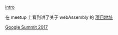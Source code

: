 [intro](https://hacks.mozilla.org/2017/02/a-cartoon-intro-to-webassembly/)

在 meetup 上看到讲了关于 webAssembly 的
[项目地址](https://github.com/jcppman/fe-com-comparison)

[Google Summit 2017](https://www.youtube.com/watch?v=PpuAqLCraAQ)
